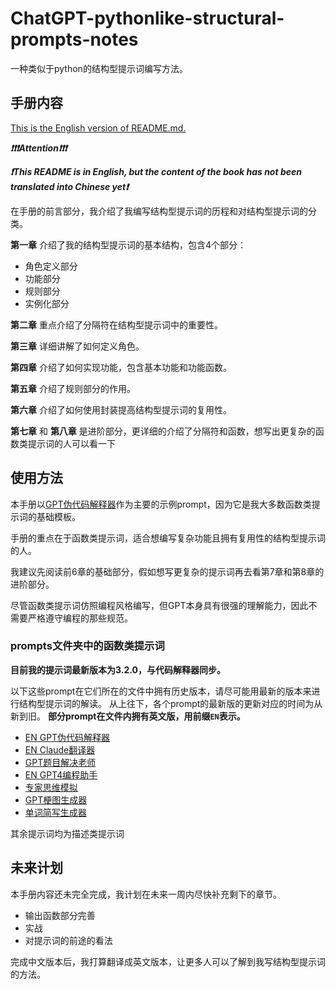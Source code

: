 # ChatGPT-pythonlike-structural-prompts-notes
 一种类似于python的结构型提示词编写方法。

## 手册内容

[This is the English version of README.md.](./README-EN.md)

***❗❗❗Attention❗❗❗***

***❗This README is in English, but the content of the book has not been translated into Chinese yet❗***

在手册的前言部分，我介绍了我编写结构型提示词的历程和对结构型提示词的分类。

**第一章** 介绍了我的结构型提示词的基本结构，包含4个部分：
- 角色定义部分
- 功能部分  
- 规则部分
- 实例化部分

**第二章** 重点介绍了分隔符在结构型提示词中的重要性。

**第三章** 详细讲解了如何定义角色。

**第四章** 介绍了如何实现功能，包含基本功能和功能函数。

**第五章** 介绍了规则部分的作用。

**第六章** 介绍了如何使用封装提高结构型提示词的复用性。

**第七章** 和 **第八章** 是进阶部分，更详细的介绍了分隔符和函数，想写出更复杂的函数类提示词的人可以看一下

## 使用方法

本手册以[GPT伪代码解释器](/Books/prompts/GPT伪代码解释器.md##CN)作为主要的示例prompt，因为它是我大多数函数类提示词的基础模板。

手册的重点在于函数类提示词，适合想编写复杂功能且拥有复用性的结构型提示词的人。

我建议先阅读前6章的基础部分，假如想写更复杂的提示词再去看第7章和第8章的进阶部分。

尽管函数类提示词仿照编程风格编写，但GPT本身具有很强的理解能力，因此不需要严格遵守编程的那些规范。

### prompts文件夹中的函数类提示词

**目前我的提示词最新版本为3.2.0，与代码解释器同步。**

以下这些prompt在它们所在的文件中拥有历史版本，请尽可能用最新的版本来进行结构型提示词的解读。
从上往下，各个prompt的最新版的更新对应的时间为从新到旧。
**部分prompt在文件内拥有英文版，用前缀`EN`表示。**

- [EN GPT伪代码解释器](/Books/prompts/GPT伪代码解释器.md)
- [EN Claude翻译器](/Books/prompts/Claude翻译机.md)
- [GPT题目解决老师](/Books/prompts/GPT题目解决老师.md)
- [EN GPT4编程助手](/Books//prompts/GPT4编程助手.md)
- [专家思维模拟](/Books/prompts/专家思维模拟.md)
- [GPT梗图生成器](/Books/prompts/GPT梗图生成器.md)
- [单词简写生成器](/Books/prompts/单词简写生成器.md)

其余提示词均为描述类提示词

## 未来计划

本手册内容还未完全完成，我计划在未来一周内尽快补充剩下的章节。

- 输出函数部分完善
- 实战
- 对提示词的前途的看法

完成中文版本后，我打算翻译成英文版本，让更多人可以了解到我写结构型提示词的方法。